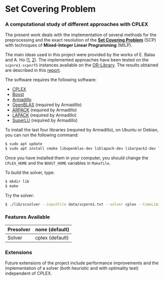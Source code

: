 # Set Covering Problem
### A computational study of different approaches with CPLEX

The present work deals with the implementation of several methods for the preprocessing and the exact resolution of the [**Set Covering Problem**](https://en.wikipedia.org/wiki/Set_cover_problem) (SCP) with techniques of **Mixed-Integer Linear Programming** (MILP).

The main ideas used in this project were provided by the works of E. Balas and A. Ho ([1](https://link.springer.com/chapter/10.1007/BFb0120886), [2](https://link.springer.com/chapter/10.1007/BFb0120885)).
The implemented approaches have been tested on the `scpnre1-scpnrf5` instances available on the [OR-Library](http://people.brunel.ac.uk/~mastjjb/jeb/orlib/scpinfo.html).
The results obtained are described in this [report](https://github.com/caerbannogwhite/set-covering-problem/tree/master/report/report.pdf).

The software requires the following software:
- [CPLEX](https://www.ibm.com/analytics/cplex-optimizer)
- [Boost](https://www.boost.org/)
- [Armadillo](http://arma.sourceforge.net/)
- [OpenBLAS](http://www.openblas.net/) (required by Armadillo)
- [ARPACK](https://www.caam.rice.edu/software/ARPACK/) (required by Armadillo)
- [LAPACK](https://github.com/Reference-LAPACK/lapack) (required by Armadillo)
- [SuperLU](https://github.com/xiaoyeli/superlu) (required by Armadillo)

To install the last four libraries (required by Armadillo), on Ubuntu or Debian, you can run the
following command:

```sh
$ sudo apt update
$ sudo apt install cmake libopenblas-dev liblapack-dev libarpack2-dev libsuperlu-dev
```

Once you have installed them in your computer, you should change the `CPLEX_HOME` and the `BOOST_HOME` variables in `Makefile`.

To build the solver, type:
```sh
$ mkdir lib
$ make
```

Try the solver:
```sh
$ ./lib/scsolver --inputFile data/scpnre1.txt --solver cplex --timeLimit 10
```

### Features Available

| Presolver | none (default)  |
|-----------|-----------------|
| Solver    | cplex (default) |


### Extensions

Future extensions of the project include performance improvements and the implementation of a solver (both heuristic and with optimality test) independent of CPLEX.